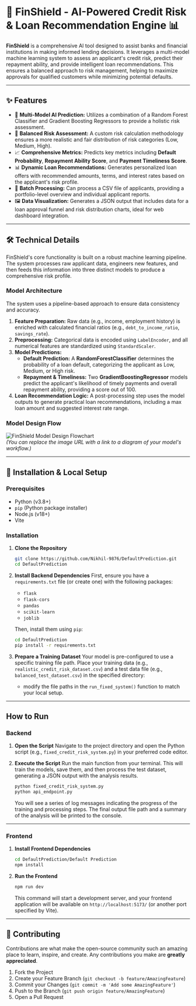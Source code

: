 # 🔮 FinShield - AI-Powered Credit Risk & Loan Recommendation Engine 📊

**FinShield** is a comprehensive AI tool designed to assist banks and financial institutions in making informed lending decisions. It leverages a multi-model machine learning system to assess an applicant's credit risk, predict their repayment ability, and provide intelligent loan recommendations. This ensures a balanced approach to risk management, helping to maximize approvals for qualified customers while minimizing potential defaults.

***

## ✨ Features

- 🤖 **Multi-Model AI Prediction:** Utilizes a combination of a Random Forest Classifier and Gradient Boosting Regressors to provide a holistic risk assessment.
- 🧠 **Balanced Risk Assessment:** A custom risk calculation methodology ensures a more realistic and fair distribution of risk categories (Low, Medium, High).
- 📈 **Comprehensive Metrics:** Predicts key metrics including **Default Probability**, **Repayment Ability Score**, and **Payment Timeliness Score**.
- 📊 **Dynamic Loan Recommendations:** Generates personalized loan offers with recommended amounts, terms, and interest rates based on the applicant's risk profile.
- 📁 **Batch Processing:** Can process a CSV file of applicants, providing a portfolio-level overview and individual applicant reports.
- 🖼️ **Data Visualization:** Generates a JSON output that includes data for a loan approval funnel and risk distribution charts, ideal for web dashboard integration.

***

## 🛠️ Technical Details

FinShield's core functionality is built on a robust machine learning pipeline. The system processes raw applicant data, engineers new features, and then feeds this information into three distinct models to produce a comprehensive risk profile.

### Model Architecture

The system uses a pipeline-based approach to ensure data consistency and accuracy.

1.  **Feature Preparation:** Raw data (e.g., income, employment history) is enriched with calculated financial ratios (e.g., `debt_to_income_ratio`, `savings_rate`).
2.  **Preprocessing:** Categorical data is encoded using `LabelEncoder`, and all numerical features are standardized using `StandardScaler`.
3.  **Model Predictions:**
    -   **Default Prediction:** A **RandomForestClassifier** determines the probability of a loan default, categorizing the applicant as Low, Medium, or High risk.
    -   **Repayment & Timeliness:** Two **GradientBoostingRegressor** models predict the applicant's likelihood of timely payments and overall repayment ability, providing a score out of 100.
4.  **Loan Recommendation Logic:** A post-processing step uses the model outputs to generate practical loan recommendations, including a max loan amount and suggested interest rate range.

### Model Design Flow
![FinShield Model Design Flowchart](https://i.imgur.com/your-image-id.png)  
*(You can replace the image URL with a link to a diagram of your model's workflow.)*

***

## 🚀 Installation & Local Setup

### Prerequisites

-   Python (v3.8+)
-   `pip` (Python package installer)
-   Node.js (v18+)
-   Vite

### Installation

1.  **Clone the Repository**
    ```bash
    git clone https://github.com/Nikhil-9876/DefaultPrediction.git
    cd DefaultPrediction
    ```

2.  **Install Backend Dependencies**
    First, ensure you have a `requirements.txt` file (or create one) with the following packages:
    -   `flask`
    -   `flask-cors`
    -   `pandas`
    -   `scikit-learn`
    -   `joblib`


    Then, install them using `pip`:
    ```bash
    cd DefaultPrediction
    pip install -r requirements.txt
    ```

3.  **Prepare a Training Dataset**
    Your model is pre-configured to use a specific training file path. Place your training data (e.g., `realistic_credit_risk_dataset.csv`) and a test data file (e.g., `balanced_test_dataset.csv`) in the specified directory:
    -   modify the file paths in the `run_fixed_system()` function to match your local setup.

***

## How to Run

### Backend

1.  **Open the Script**
    Navigate to the project directory and open the Python script (e.g., `fixed_credit_risk_system.py`) in your preferred code editor.

2.  **Execute the Script**
    Run the main function from your terminal. This will train the models, save them, and then process the test dataset, generating a JSON output with the analysis results.

    ```bash
    python fixed_credit_risk_system.py
    python api_endpoint.py
    ```

    You will see a series of log messages indicating the progress of the training and processing steps. The final output file path and a summary of the analysis will be printed to the console.

***

### Frontend

1.  **Install Frontend Dependencies**
    ```bash
    cd DefaultPrediction/Default Prediction
    npm install
    ```

2.  **Run the Frontend**
    ```bash
    npm run dev
    ```
    This command will start a development server, and your frontend application will be available on `http://localhost:5173/` (or another port specified by Vite).

***

## 🤝 Contributing

Contributions are what make the open-source community such an amazing place to learn, inspire, and create. Any contributions you make are **greatly appreciated**.

1.  Fork the Project
2.  Create your Feature Branch (`git checkout -b feature/AmazingFeature`)
3.  Commit your Changes (`git commit -m 'Add some AmazingFeature'`)
4.  Push to the Branch (`git push origin feature/AmazingFeature`)
5.  Open a Pull Request